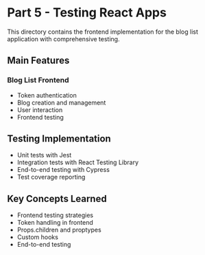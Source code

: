 # Part 5 - Testing React Apps

This directory contains the frontend implementation for the blog list application with comprehensive testing.

## Main Features

### Blog List Frontend
- Token authentication
- Blog creation and management
- User interaction
- Frontend testing

## Testing Implementation
- Unit tests with Jest
- Integration tests with React Testing Library
- End-to-end testing with Cypress
- Test coverage reporting

## Key Concepts Learned
- Frontend testing strategies
- Token handling in frontend
- Props.children and proptypes
- Custom hooks
- End-to-end testing 